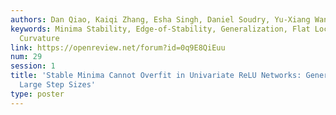 ```yaml
---
authors: Dan Qiao, Kaiqi Zhang, Esha Singh, Daniel Soudry, Yu-Xiang Wang
keywords: Minima Stability, Edge-of-Stability, Generalization, Flat Local Minima,
  Curvature
link: https://openreview.net/forum?id=0q9E8QiEuu
num: 29
session: 1
title: 'Stable Minima Cannot Overfit in Univariate ReLU Networks: Generalization by
  Large Step Sizes'
type: poster
---
```

